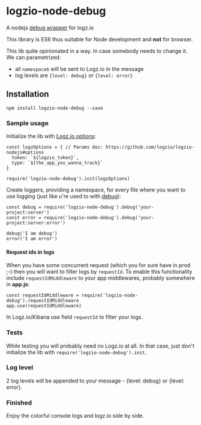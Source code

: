 # logzio-node-debug
A nodejs [debug wrapper](https://github.com/visionmedia/debug) for logz.io

This library is ES6 thus suitable for Node development and **not** for browser.

This lib quite opinionated in a way. In case somebody needs to change it. We can parametrized:
- all `namespace`s will be sent to Logz.io in the message
- log levels are `{level: debug}` or `{level: error}`

## Installation

```
npm install logzio-node-debug --save
``` 

### Sample usage

Initialize the lib with [Logz.io options](https://github.com/logzio/logzio-nodejs#options):

```
const logzOptions = { // Params doc: https://github.com/logzio/logzio-nodejs#options
  token: `${logzio_token}`, 
  type: `${the_app_you_wanna_track}`     
}

require('logzio-node-debug').init(logzOptions)
```

Create loggers, providing a namespace, for every file where you want to use logging (just like u're used to with [debug](https://github.com/visionmedia/debug)): 

```
const debug = require('logzio-node-debug').debug('your-project:server')
const error = require('logzio-node-debug').debug('your-project:server:error')

debug('I am debug')
error('I am error')
```

#### Request ids in logs
When you have some concurrent request (which you for sure have in prod ;-) then you will want to filter logs by `requestId`.
To enable this functionality include `requestIdMiddleware` to your app middlewares, probably somewhere in **app.js**:
```
const requestIdMiddleware = require('logzio-node-debug').requestIdMiddleware
app.use(requestIdMiddleware)
```

In Logz.io/Kibana use field `requestId` to filter your logs. 

### Tests

While testing you will probably need no Logz.io at all. In that case, just don't initialize the lib with 
`require('logzio-node-debug').init`.

### Log level

2 log levels will be appended to your message - {level: debug} or {level: error}.

### Finished

Enjoy the colorful console logs and logz.io side by side. 
